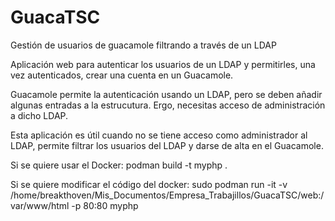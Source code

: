 # GuacaTSC
Gestión de usuarios de guacamole filtrando a través de un LDAP

Aplicación web para autenticar los usuarios de un LDAP y permitirles, una vez autenticados, crear una cuenta en un Guacamole.

Guacamole permite la autenticación usando un LDAP, pero se deben añadir algunas entradas a la estrucutura. Ergo, necesitas acceso de administración a dicho LDAP.

Esta aplicación es útil cuando no se tiene acceso como administrador al LDAP, permite filtrar los usuarios del LDAP y darse de alta en el Guacamole.


Si se quiere usar el Docker:
podman build -t myphp .

Si se quiere modificar el código del docker:
sudo podman run -it -v /home/breakthoven/Mis_Documentos/Empresa_Trabajillos/GuacaTSC/web:/var/www/html -p 80:80 myphp

